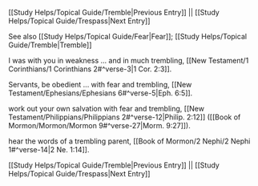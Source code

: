 [[Study Helps/Topical Guide/Tremble|Previous Entry]]  ||  [[Study Helps/Topical Guide/Trespass|Next Entry]]

 See also [[Study Helps/Topical Guide/Fear|Fear]]; [[Study Helps/Topical Guide/Tremble|Tremble]]

 I was with you in weakness ... and in much trembling, [[New Testament/1 Corinthians/1 Corinthians 2#^verse-3|1 Cor. 2:3]].

 Servants, be obedient ... with fear and trembling, [[New Testament/Ephesians/Ephesians 6#^verse-5|Eph. 6:5]].

 work out your own salvation with fear and trembling, [[New Testament/Philippians/Philippians 2#^verse-12|Philip. 2:12]] ([[Book of Mormon/Mormon/Mormon 9#^verse-27|Morm. 9:27]]).

 hear the words of a trembling parent, [[Book of Mormon/2 Nephi/2 Nephi 1#^verse-14|2 Ne. 1:14]].

[[Study Helps/Topical Guide/Tremble|Previous Entry]]  ||  [[Study Helps/Topical Guide/Trespass|Next Entry]]